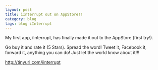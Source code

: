 ```yaml
---
layout: post
title: iInterrupt out on AppStore!!
category: blog
tags: blog iInterrupt
---
```

My first app, iInterrupt, has finally made it out to the AppStore (first try!).

Go buy it and rate it (5 Stars). Spread the word! Tweet it, Facebook it, forward it, anything you can do! Just let the world know about it!!!

http://tinyurl.com/iinterrupt
